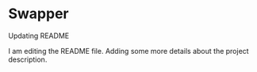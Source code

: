 # Swapper

Updating README

I am editing the README file. Adding some more details about the project description.
